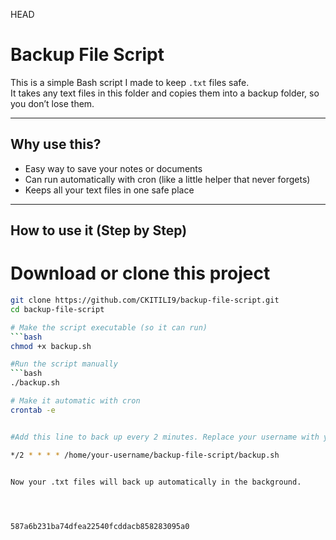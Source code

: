 HEAD
# Backup File Script

This is a simple Bash script I made to keep `.txt` files safe.  
It takes any text files in this folder and copies them into a backup folder, so you don’t lose them.  

---

## Why use this?
- Easy way to save your notes or documents  
- Can run automatically with cron (like a little helper that never forgets)  
- Keeps all your text files in one safe place  

---

## How to use it (Step by Step)

# Download or clone this project
```bash 
git clone https://github.com/CKITILI9/backup-file-script.git
cd backup-file-script

# Make the script executable (so it can run)
```bash
chmod +x backup.sh

#Run the script manually
```bash
./backup.sh

# Make it automatic with cron
crontab -e


#Add this line to back up every 2 minutes. Replace your username with your own

*/2 * * * * /home/your-username/backup-file-script/backup.sh


Now your .txt files will back up automatically in the background.
 



587a6b231ba74dfea22540fcddacb858283095a0
